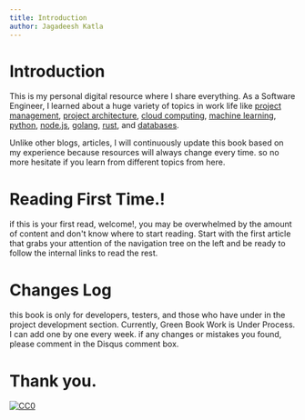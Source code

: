 ```yaml
---
title: Introduction
author: Jagadeesh Katla
---
```


# Introduction

This is my personal digital resource where I share everything. As a Software Engineer, I learned about a huge variety of topics in work life like [project management](project-management/basics.md), [project architecture](project-architecture/basics.md), [cloud computing](cloud-computing/basics.md), [machine learning](machine-learning/basics.md), [python](python/basics.md), [node.js](node-js/basics.md), [golang](golang/basics.md), [rust](rust/basics.md), and [databases](databases/basics.md).

Unlike other blogs, articles, I will continuously update this book based on my experience because resources will always change every time. so no more hesitate if you learn from different topics from here.

# Reading First Time.!

if this is your first read, welcome!, you may be overwhelmed by the amount of content and don't know where to start reading. Start with the first article that grabs your attention of the navigation tree on the left and be ready to follow the internal links to read the rest.

# Changes Log

this book is only for developers, testers, and those who have under in the project development section. Currently, Green Book Work is Under Process. I can add one by one every week. if any changes or mistakes you found, please comment in the Disqus comment box.

# Thank you.

[![CC0](https://img.shields.io/badge/license-CC0-0a0a0a.svg?style=flat&colorA=0a0a0a)](https://creativecommons.org/publicdomain/zero/1.0/)

<!--
# Contributing

If you find a mistake or want to add new content, please make the changes. You
can use the edit button on the top right of any article to add them in a pull
request, if you don't know what that means, you can always open an
[issue](https://github.com/jagadeesh32/green-book/issues/new) or send me an
[email](contact.md).

-->

<!--
# Thank you

If you liked my book and want to show your support, please see if you know how
can I fulfill any item of my [wish list](projects.md#seeds) or contribute to [my
other projects](projects.md).

[![CC0](https://img.shields.io/badge/license-CC0-0a0a0a.svg?style=flat&colorA=0a0a0a)](https://creativecommons.org/publicdomain/zero/1.0/)

-->